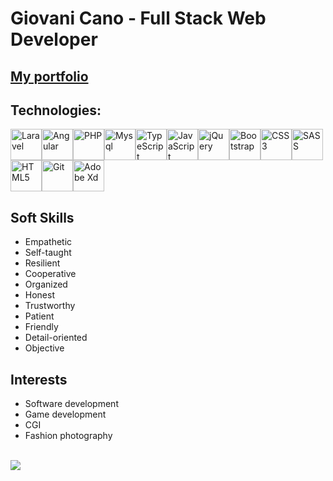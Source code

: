 # Giovani Cano - Full Stack Web Developer
## [My portfolio](https://giovanicano.github.io)

## Technologies:

<img height=50 title="Laravel" src="https://cdn.jsdelivr.net/gh/devicons/devicon/icons/laravel/laravel-plain-wordmark.svg" /><img height=50 title="Angular" src="https://cdn.jsdelivr.net/gh/devicons/devicon/icons/angularjs/angularjs-original.svg" /><img height=50 title="PHP" src="https://cdn.jsdelivr.net/gh/devicons/devicon/icons/php/php-plain.svg" /><img height=50 title="Mysql" src="https://cdn.jsdelivr.net/gh/devicons/devicon/icons/mysql/mysql-plain-wordmark.svg" /><img height=50 title="TypeScript" src="https://cdn.jsdelivr.net/gh/devicons/devicon/icons/typescript/typescript-original.svg" /><img height=50 title="JavaScript" src="https://cdn.jsdelivr.net/gh/devicons/devicon/icons/javascript/javascript-original.svg" /><img height=50 title="jQuery" src="https://cdn.jsdelivr.net/gh/devicons/devicon/icons/jquery/jquery-plain-wordmark.svg" /><img height=50 title="Bootstrap" src="https://cdn.jsdelivr.net/gh/devicons/devicon/icons/bootstrap/bootstrap-original.svg" /><img height=50 title="CSS3" src="https://cdn.jsdelivr.net/gh/devicons/devicon/icons/css3/css3-original.svg" /><img height=50 title="SASS" src="https://cdn.jsdelivr.net/gh/devicons/devicon/icons/sass/sass-original.svg" /><img height=50 title="HTML5" src="https://cdn.jsdelivr.net/gh/devicons/devicon/icons/html5/html5-original.svg" /><img height=50 title="Git" src="https://cdn.jsdelivr.net/gh/devicons/devicon/icons/git/git-plain.svg" /><img height=50 title="Adobe Xd" src="https://cdn.jsdelivr.net/gh/devicons/devicon/icons/xd/xd-plain.svg" />

## Soft Skills
* Empathetic
* Self-taught
* Resilient
* Cooperative
* Organized
* Honest
* Trustworthy
* Patient
* Friendly
* Detail-oriented
* Objective

## Interests
* Software development
* Game development
* CGI
* Fashion photography

<br>

<img src="https://github-readme-stats.vercel.app/api/top-langs?username=giovanicano&layout=compact"/>

<!-- <img src="https://github-readme-stats.vercel.app/api?username=giovanicano&show_icons=true"/> -->
